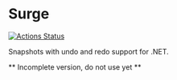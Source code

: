# Surge

[![Actions Status](https://github.com/piot/surge-dotnet/workflows/CSharp/badge.svg)](https://github.com/piot/surge-dotnet/actions)

Snapshots with undo and redo support for .NET.

** Incomplete version, do not use yet **
